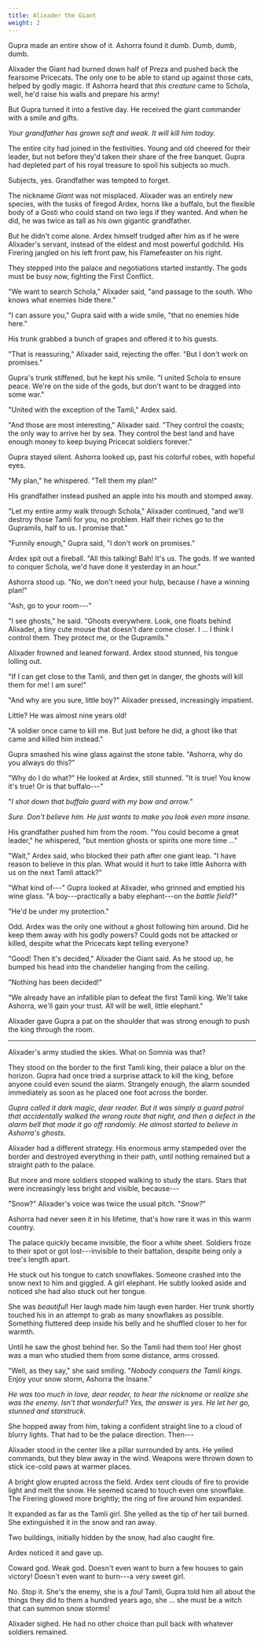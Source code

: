 ```yaml
---
title: Alixader the Giant
weight: 2
---
```

Gupra made an entire show of it. Ashorra found it dumb. Dumb, dumb, dumb.

Alixader the Giant had burned down half of Preza and pushed back the fearsome Pricecats. The only one to be able to stand up against those cats, helped by godly magic. If Ashorra heard that _this creature_ came to Schola, well, he'd raise his walls and prepare his army!

But Gupra turned it into a festive day. He received the giant commander with a smile and gifts.

_Your grandfather has grown soft and weak. It will kill him today._

The entire city had joined in the festivities. Young and old cheered for their leader, but not before they'd taken their share of the free banquet. Gupra had depleted part of his royal treasure to spoil his subjects so much.

Subjects, yes. Grandfather was tempted to forget.

The nickname _Giant_ was not misplaced. Alixader was an entirely new species, with the tusks of firegod Ardex, horns like a buffalo, but the flexible body of a Gosti who could stand on two legs if they wanted. And when he did, he was twice as tall as his own gigantic grandfather.

But he didn't come alone. Ardex himself trudged after him as if he were Alixader's servant, instead of the eldest and most powerful godchild. His Firering jangled on his left front paw, his Flamefeaster on his right.

They stepped into the palace and negotiations started instantly. The gods must be busy now, fighting the First Conflict.

"We want to search Schola," Alixader said, "and passage to the south. Who knows what enemies hide there."

"I can assure you," Gupra said with a wide smile, "that no enemies hide here."

His trunk grabbed a bunch of grapes and offered it to his guests.

"That is reassuring," Alixader said, rejecting the offer. "But I don't work on promises."

Gupra's trunk stiffened, but he kept his smile. "I united Schola to ensure peace. We're on the side of the gods, but don't want to be dragged into some war."

"United with the exception of the Tamli," Ardex said.

"And those are most interesting," Alixader said. "They control the coasts; the only way to arrive her by sea. They control the best land and have enough money to keep buying Pricecat soldiers forever."

Gupra stayed silent. Ashorra looked up, past his colorful robes, with hopeful eyes.

"My plan," he whispered. "Tell them my plan!"

His grandfather instead pushed an apple into his mouth and stomped away.

"Let my entire army walk through Schola," Alixader continued, "and we'll destroy those Tamli for you, no problem. Half their riches go to the Gupramils, half to us. I promise that."

"Funnily enough," Gupra said, "I don't work on promises."

Ardex spit out a fireball. "All this talking! Bah! It's us. The gods. If we wanted to conquer Schola, we'd have done it yesterday in an hour."

Ashorra stood up. "No, we don't need your hulp, because _I_ have a winning plan!"

"Ash, go to your room---"

"I see ghosts," he said. "Ghosts everywhere. Look, one floats behind Alixader, a tiny cute mouse that doesn't dare come closer. I ... I think I control them. They protect me, or the Gupramils."

Alixader frowned and leaned forward. Ardex stood stunned, his tongue lolling out.

"If I can get close to the Tamli, and then get in danger, the ghosts will kill them for me! I am sure!"

"And why are you sure, little boy?" Alixader pressed, increasingly impatient.

Little? He was almost nine years old!

"A soldier once came to kill me. But just before he did, a ghost like that came and killed him instead."

Gupra smashed his wine glass against the stone table. "Ashorra, why do you always do this?"

"Why do I do what?" He looked at Ardex, still stunned. "It is true! You know it's true! Or is that buffalo---"

"_I shot down that buffalo guard with my bow and arrow._"

_Sure. Don't believe him. He just wants to make you look even more insane._

His grandfather pushed him from the room. "You could become a great leader," he whispered, "but mention ghosts or spirits one more time ..."

"Wait," Ardex said, who blocked their path after one giant leap. "I have reason to believe in this plan. What would it hurt to take little Ashorra with us on the next Tamli attack?"

"What kind of---" Gupra looked at Alixader, who grinned and emptied his wine glass. "A boy---practically a baby elephant---on the _battle field_?"

"He'd be under my protection."

Odd. Ardex was the only one without a ghost following him around. Did he keep them away with his godly powers? Could gods not be attacked or killed, despite what the Pricecats kept telling everyone?

"Good! Then it's decided," Alixader the Giant said. As he stood up, he bumped his head into the chandelier hanging from the ceiling.

"Nothing has been decided!"

"We already have an infallible plan to defeat the first Tamli king. We'll take Ashorra, we'll gain your trust. All will be well, little elephant."

Alixader gave Gupra a pat on the shoulder that was strong enough to push the king through the room.

___

Alixader's army studied the skies. What on Somnia was that?

They stood on the border to the first Tamli king, their palace a blur on the horizon. Gupra had once tried a surprise attack to kill the king, before anyone could even sound the alarm. Strangely enough, the alarm sounded immediately as soon as he placed one foot across the border.

_Gupra called it dark magic, dear reader. But it was simply a guard patrol that accidentally walked the wrong route that night, and then a defect in the alarm bell that made it go off randomly. He almost started to believe in Ashorra's ghosts._

Alixader had a different strategy. His enormous army stampeded over the border and destroyed everything in their path, until nothing remained but a straight path to the palace.

But more and more soldiers stopped walking to study the stars. Stars that were increasingly less bright and visible, because---

"Snow?" Alixader's voice was twice the usual pitch. "_Snow?_"

Ashorra had never seen it in his lifetime, that's how rare it was in this warm country.

The palace quickly became invisible, the floor a white sheet. Soldiers froze to their spot or got lost---invisible to their battalion, despite being only a tree's length apart.

He stuck out his tongue to catch snowflakes. Someone crashed into the snow next to him and giggled. A girl elephant. He subtly looked aside and noticed she had also stuck out her tongue.

She was _beautiful_! Her laugh made him laugh even harder. Her trunk shortly touched his in an attempt to grab as many snowflakes as possible. Something fluttered deep inside his belly and he shuffled closer to her for warmth.

Until he saw the ghost behind her. So the Tamli had them too! Her ghost was a man who studied them from some distance, arms crossed.

"Well, as they say," she said smiling. "_Nobody conquers the Tamli kings._ Enjoy your snow storm, Ashorra the Insane."

_He was too much in love, dear reader, to hear the nickname or realize she was the enemy. Isn't that wonderful? Yes, the answer is yes. He let her go, stunned and starstruck._

She hopped away from him, taking a confident straight line to a cloud of blurry lights. That had to be the palace direction. Then---

Alixader stood in the center like a pillar surrounded by ants. He yelled commands, but they blew away in the wind. Weapons were thrown down to stick ice-cold paws at warmer places.

A bright glow erupted across the field. Ardex sent clouds of fire to provide light and melt the snow. He seemed scared to touch even one snowflake. The Firering glowed more brightly; the ring of fire around him expanded.

It expanded as far as the Tamli girl. She yelled as the tip of her tail burned. She extinguished it in the snow and ran away.

Two buildings, initially hidden by the snow, had also caught fire.

Ardex noticed it and gave up.

Coward god. Weak god. Doesn't even want to burn a few houses to gain victory! Doesn't even want to burn---a very sweet girl.

No. Stop it. She's the enemy, she is a _foul_ Tamli, Gupra told him all about the things they did to them a hundred years ago, she ... she must be a witch that can summon snow storms!

Alixader sighed. He had no other choice than pull back with whatever soldiers remained.